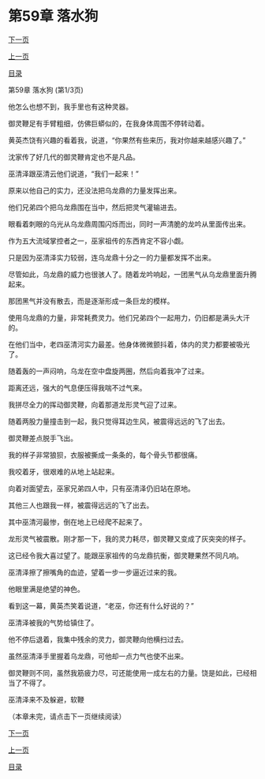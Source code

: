 <h1>第59章   落水狗</h1>
            <div><p><a href="./0175_%E7%AC%AC59%E7%AB%A0_%E8%90%BD%E6%B0%B4%E7%8B%97.md">下一页</a></p><p><a href="./0173_%E7%AC%AC58%E7%AB%A0_%E4%B9%8C%E9%BE%99%E9%BC%8E.md">上一页</a></p><p><a href="../">目录</a></p></div>
            <div><p>第59章   落水狗 (第1/3页)</p><p>他怎么也想不到，我手里也有这种灵器。</p><p>御灵鞭足有手臂粗细，仿佛巨蟒似的，在我身体周围不停转动着。</p><p>黄英杰饶有兴趣的看着我，说道，“你果然有些来历，我对你越来越感兴趣了。”</p><p>沈家传了好几代的御灵鞭肯定也不是凡品。</p><p>巫清泽跟巫清云他们说道，“我们一起来！”</p><p>原来以他自己的实力，还没法把乌龙鼎的力量发挥出来。</p><p>他们兄弟四个把乌龙鼎围在当中，然后把灵气灌输进去。</p><p>眼看着刺眼的乌光从乌龙鼎周围闪烁而出，同时一声清脆的龙吟从里面传出来。</p><p>作为五大流域掌控者之一，巫家祖传的东西肯定不容小觑。</p><p>只是因为巫清泽实力较弱，连乌龙鼎十分之一的力量都发挥不出来。</p><p>尽管如此，乌龙鼎的威力也很骇人了。随着龙吟响起，一团黑气从乌龙鼎里面升腾起来。</p><p>那团黑气并没有散去，而是逐渐形成一条巨龙的模样。</p><p>使用乌龙鼎的力量，非常耗费灵力。他们兄弟四个一起用力，仍旧都是满头大汗的。</p><p>在他们当中，老四巫清河实力最差。他身体微微颤抖着，体内的灵力都要被吸光了。</p><p>随着轰的一声闷响，乌龙在空中盘旋两圈，然后向着我冲了过来。</p><p>距离还远，强大的气息便压得我喘不过气来。</p><p>我拼尽全力的挥动御灵鞭，向着那道龙形灵气迎了过来。</p><p>随着两股力量撞击到一起，我只觉得耳边生风，被震得远远的飞了出去。</p><p>御灵鞭差点脱手飞出。</p><p>我的样子非常狼狈，衣服被撕成一条条的，每个骨头节都很痛。</p><p>我咬着牙，很艰难的从地上站起来。</p><p>向着对面望去，巫家兄弟四人中，只有巫清泽仍旧站在原地。</p><p>其他三人也跟我一样，被震得远远的飞了出去。</p><p>其中巫清河最惨，倒在地上已经爬不起来了。</p><p>龙形灵气被震散。刚才那一下，我的灵力耗尽，御灵鞭又变成了灰突突的样子。</p><p>这已经令我大喜过望了。能跟巫家祖传的乌龙鼎抗衡，御灵鞭果然不同凡响。</p><p>巫清泽擦了擦嘴角的血迹，望着一步一步逼近过来的我。</p><p>他眼里满是绝望的神色。</p><p>看到这一幕，黄英杰笑着说道，“老巫，你还有什么好说的？”</p><p>巫清泽被我的气势给镇住了。</p><p>他不停后退着，我集中残余的灵力，御灵鞭向他横扫过去。</p><p>虽然巫清泽手里握着乌龙鼎，可他却一点力气也使不出来。</p><p>御灵鞭则不同，虽然我筋疲力尽，可还能使用一成左右的力量。饶是如此，已经相当了不得了。</p><p>巫清泽来不及躲避，软鞭</p><p>（本章未完，请点击下一页继续阅读）</p></div>
            <div><p><a href="./0175_%E7%AC%AC59%E7%AB%A0_%E8%90%BD%E6%B0%B4%E7%8B%97.md">下一页</a></p><p><a href="./0173_%E7%AC%AC58%E7%AB%A0_%E4%B9%8C%E9%BE%99%E9%BC%8E.md">上一页</a></p><p><a href="../">目录</a></p></div>